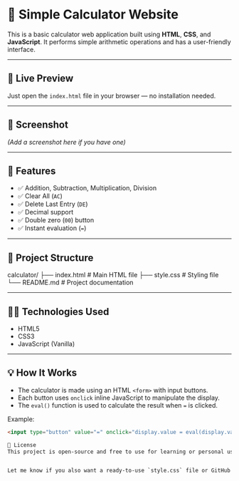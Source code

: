 # 🧮 Simple Calculator Website

This is a basic calculator web application built using **HTML**, **CSS**, and **JavaScript**. It performs simple arithmetic operations and has a user-friendly interface.

---

## 🚀 Live Preview

Just open the `index.html` file in your browser — no installation needed.

---

## 📸 Screenshot

*(Add a screenshot here if you have one)*

---

## 🔧 Features

- ✅ Addition, Subtraction, Multiplication, Division
- ✅ Clear All (`AC`)
- ✅ Delete Last Entry (`DE`)
- ✅ Decimal support
- ✅ Double zero (`00`) button
- ✅ Instant evaluation (`=`)

---

## 📁 Project Structure

calculator/
├── index.html # Main HTML file
├── style.css # Styling file
└── README.md # Project documentation


---

## 🧑‍💻 Technologies Used

- HTML5
- CSS3
- JavaScript (Vanilla)

---

## 💡 How It Works

- The calculator is made using an HTML `<form>` with input buttons.
- Each button uses `onclick` inline JavaScript to manipulate the display.
- The `eval()` function is used to calculate the result when `=` is clicked.

Example:
```html
<input type="button" value="=" onclick="display.value = eval(display.value)" class="equal operator">

📄 License
This project is open-source and free to use for learning or personal use.


Let me know if you also want a ready-to-use `style.css` file or GitHub repo instructions.
